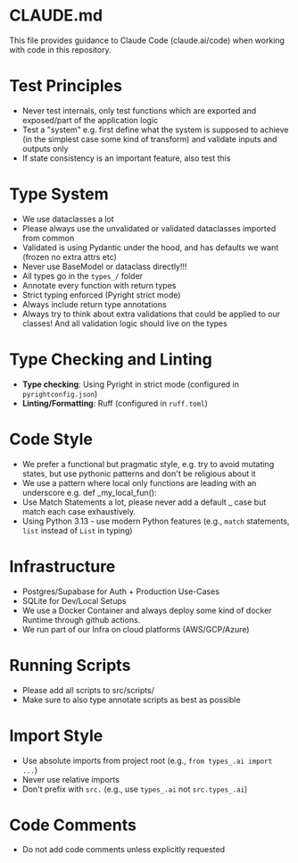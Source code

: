 # CLAUDE.md

This file provides guidance to Claude Code (claude.ai/code) when working with code in this repository.

# Test Principles
- Never test internals, only test functions which are exported and exposed/part of the application logic
- Test a "system" e.g. first define what the system is supposed to achieve (in the simplest case some kind of transform) and validate inputs and outputs only
- If state consistency is an important feature, also test this

# Type System
- We use dataclasses a lot
- Please always use the unvalidated or validated dataclasses imported from common 
- Validated is using Pydantic under the hood, and has defaults we want (frozen no extra attrs etc)
- Never use BaseModel or dataclass directly!!!
- All types go in the `types_/` folder
- Annotate every function with return types
- Strict typing enforced (Pyright strict mode)
- Always include return type annotations
- Always try to think about extra validations that could be applied to our classes! And all validation logic should live on the types

# Type Checking and Linting
- **Type checking**: Using Pyright in strict mode (configured in `pyrightconfig.json`)
- **Linting/Formatting**: Ruff (configured in `ruff.toml`)

# Code Style 
- We prefer a functional but pragmatic style, e.g. try to avoid mutating states, but use pythonic patterns and don't be religious about it
- We use a pattern where local only functions are leading with an underscore e.g. def _my_local_fun():
- Use Match Statements a lot, please never add a default _ case but match each case exhaustively.
- Using Python 3.13 - use modern Python features (e.g., `match` statements, `list` instead of `List` in typing)

# Infrastructure
- Postgres/Supabase for Auth + Production Use-Cases
- SQLite for Dev/Local Setups
- We use a Docker Container and always deploy some kind of docker Runtime through github actions.
- We run part of our Infra on cloud platforms (AWS/GCP/Azure)

# Running Scripts
- Please add all scripts to src/scripts/ 
- Make sure to also type annotate scripts as best as possible

# Import Style
- Use absolute imports from project root (e.g., `from types_.ai import ...`)
- Never use relative imports
- Don't prefix with `src.` (e.g., use `types_.ai` not `src.types_.ai`)

# Code Comments
- Do not add code comments unless explicitly requested